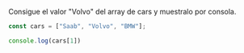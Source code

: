 Consigue el valor "Volvo" del array de cars y muestralo por consola.

```js
const cars = ["Saab", "Volvo", "BMW"];

console.log(cars[1])
```
